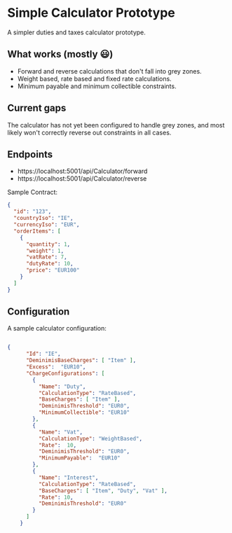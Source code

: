 # Simple Calculator Prototype

A simpler duties and taxes calculator prototype.

## What works (mostly 😃)

- Forward and reverse calculations that don't fall into grey zones.
- Weight based, rate based and fixed rate calculations.
- Minimum payable and minimum collectible constraints.

## Current gaps

The calculator has not yet been configured to  handle grey zones, and most likely won't correctly reverse out constraints in all cases.

## Endpoints

- https://localhost:5001/api/Calculator/forward
- https://localhost:5001/api/Calculator/reverse

Sample Contract:

```json
{
  "id": "123",
  "countryIso": "IE",
  "currencyIso": "EUR",
  "orderItems": [
    {
      "quantity": 1,
      "weight": 1,
      "vatRate": 7,
      "dutyRate": 10,
      "price": "EUR100"
    }
  ]
}
```

## Configuration

A sample calculator configuration:

```json

{
      "Id": "IE",
      "DeminimisBaseCharges": [ "Item" ],
      "Excess":  "EUR10",
      "ChargeConfigurations": [
        {
          "Name": "Duty",
          "CalculationType": "RateBased",
          "BaseCharges": [ "Item" ],
          "DeminimisThreshold": "EUR0",
          "MinimumCollectible": "EUR10"
        },
        {
          "Name": "Vat",
          "CalculationType": "WeightBased",
          "Rate":  10,
          "DeminimisThreshold": "EUR0",
          "MinimumPayable":  "EUR10"
        },
        {
          "Name": "Interest",
          "CalculationType": "RateBased",
          "BaseCharges": [ "Item", "Duty", "Vat" ],
          "Rate": 10,
          "DeminimisThreshold": "EUR0"
        }
      ]
    }

```

